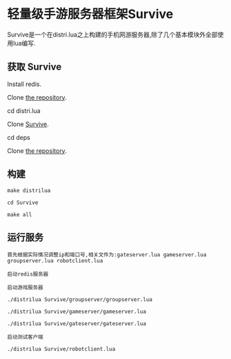 轻量级手游服务器框架Survive
======

Survive是一个在distri.lua之上构建的手机网游服务器,除了几个基本模块外全部使用lua编写.


获取 Survive
-----------
Install redis.

Clone [the repository](https://github.com/sniperHW/distri.lua).

cd distri.lua

Clone [Survive](https://github.com/sniperHW/survive.lua).

cd deps

Clone [the repository](https://github.com/sniperHW/KendyNet).


构建
------
```
make distrilua

cd Survive

make all

```

运行服务
-------------
```
首先根据实际情况调整ip和端口号,相关文件为:gateserver.lua gameserver.lua groupserver.lua robotclient.lua

启动redis服务器

启动游戏服务器

./distrilua Survive/groupserver/groupserver.lua

./distrilua Survive/gameserver/gameserver.lua

./distrilua Survive/gateserver/gateserver.lua

启动测试客户端

./distrilua Survive/robotclient.lua

```


